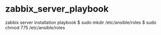 # zabbix_server_playbook
zabbix server installation playbook
$ sudo mkdir /etc/ansible/roles
$ sudo chmod 775 /etc/ansible/roles
